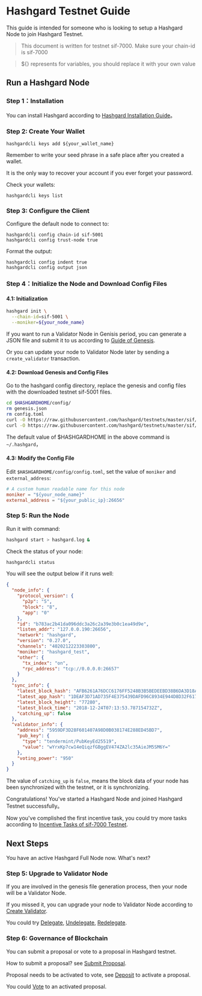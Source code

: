 # Hashgard Testnet Guide

This guide is intended for someone who is looking to setup a Hashgard Node to join Hashgard Testnet.

> This document is written for testnet sif-7000. Make sure your chain-id is sif-7000

> \${} represents for variables, you should replace it with your own value

## Run a Hashgard Node

### Step 1：Installation

You can install Hashgard according to [Hashgard Installation Guide](installation.md)。

### Step 2: Create Your Wallet

```plain
hashgardcli keys add ${your_wallet_name}
```

Remember to write your seed phrase in a safe place after you created a wallet.

It is the only way to recover your account if you ever forget your password.

Check your wallets:

```plain
hashgardcli keys list
```

### Step 3: Configure the Client

Configure the default node to connect to:

```plain
hashgardcli config chain-id sif-5001
hashgardcli config trust-node true
```

Format the output:

```plain
hashgardcli config indent true
hashgardcli config output json
```

### Step 4：Initialize the Node and Download Config Files

#### 4.1: Initialization

```bash
hashgard init \
  --chain-id=sif-5001 \
  --moniker=${your_node_name}
```

If you want to run a Validator Node in Genisis period,
you can generate a JSON file and submit it to us according to [Guide of Genesis](../docs/genesis.md).

Or you can update your node to Validator Node later by sending a `create_validator` transaction.

#### 4.2: Download Genesis and Config Files

Go to the hashgard config directory, replace the genesis and config files with the downloaded testnet sif-5001 files.

```bash
cd $HASHGARDHOME/config/
rm genesis.json
rm config.toml
curl -O https://raw.githubusercontent.com/hashgard/testnets/master/sif/sif-7000/config/config.toml
curl -O https://raw.githubusercontent.com/hashgard/testnets/master/sif/sif-7000/config/genesis.json
```

The default value of \$HASHGARDHOME in the above command is `~/.hashgard`，

#### 4.3: Modify the Config File

Edit `$HASHGARDHOME/config/config.toml`, set the value of `moniker` and `external_address`:

```toml
# A custom human readable name for this node
moniker = "${your_node_name}"
external_address = "${your_public_ip}:26656"
```

### Step 5: Run the Node

Run it with command:

```bash
hashgard start > hashgard.log &
```

Check the status of your node:

```bash
hashgardcli status
```

You will see the output below if it runs well:

```json
{
  "node_info": {
    "protocol_version": {
      "p2p": "5",
      "block": "8",
      "app": "0"
    },
    "id": "b783ac2b41da096ddc3a26c2a39e3b0c1ea49d9e",
    "listen_addr": "127.0.0.190:26656",
    "network": "hashgard",
    "version": "0.27.0",
    "channels": "4020212223303800",
    "moniker": "hashgard_test",
    "other": {
      "tx_index": "on",
      "rpc_address": "tcp://0.0.0.0:26657"
    }
  },
  "sync_info": {
    "latest_block_hash": "AFB6261A76DCC6176FF5248B3B5BEDEEBD38B6DA3D18AD21ADD4054AEDEED016",
    "latest_app_hash": "1DEAF3D71AD735F4E375439DAFD96C8934E944D8D32F6179F55C5470E219D132",
    "latest_block_height": "77280",
    "latest_block_time": "2018-12-24T07:13:53.787154732Z",
    "catching_up": false
  },
  "validator_info": {
    "address": "5959DF3D28F601407A98D0B038174E288ED45BD7",
    "pub_key": {
      "type": "tendermint/PubKeyEd25519",
      "value": "wYrxKp7cw14eQiqzfGBggEV474ZA2lc35AieJM5SM6Y="
    },
    "voting_power": "950"
  }
}
```

The value of `catching_up` is `false`, means the block data of your node has been synchronized with the testnet, or it is synchronizing.

Congratulations! You've started a Hashgard Node and joined Hashgard Testnet successfully。

Now you've complished the first incentive task, you could try more tasks according to [Incentive Tasks of sif-7000 Testnet](https://github.com/hashgard/testnets/blob/master/sif/README.md).

## Next Steps

You have an active Hashgard Full Node now. What's next?

### Step 5: Upgrade to Validator Node

If you are involved in the genesis file generation process, then your node will be a Validator Node.

If you missed it, you can upgrade your node to Validator Node according to [Create Validator](../docs/create-validator.md).

You could try [Delegate](https://github.com/hashgard/hashgard/blob/develop/docs/cli/hashgardcli/stake/delegate.md), [Undelegate](https://github.com/hashgard/hashgard/blob/develop/docs/cli/hashgardcli/stake/unbond.md), [Redelegate](https://github.com/hashgard/hashgard/blob/develop/docs/cli/hashgardcli/stake/redelegate.md).

### Step 6: Governance of Blockchain

You can submit a proposal or vote to a proposal in Hashgard testnet.

How to submit a proposal? see [Submit Proposal](https://github.com/hashgard/hashgard/blob/develop/docs/cli/hashgardcli/gov/submit-proposal.md).

Proposal needs to be activated to vote, see [Deposit](https://github.com/hashgard/hashgard/blob/develop/docs/cli/hashgardcli/gov/deposit.md) to activate a proposal.

You could [Vote](https://github.com/hashgard/hashgard/blob/develop/docs/cli/hashgardcli/gov/vote.md) to an activated proposal.
